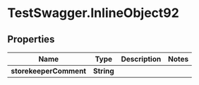 # TestSwagger.InlineObject92

## Properties

Name | Type | Description | Notes
------------ | ------------- | ------------- | -------------
**storekeeperComment** | **String** |  | 


